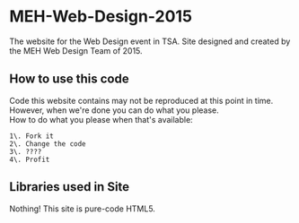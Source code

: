 # MEH-Web-Design-2015

The website for the Web Design event in TSA. Site designed and created by the MEH Web Design Team of 2015.

## How to use this code

Code this website contains may not be reproduced at this point in time. However, when we're done you can do what you please.<br>
How to do what you please when that's available:

```
1\. Fork it
2\. Change the code
3\. ????
4\. Profit
```

## Libraries used in Site

Nothing! This site is pure-code HTML5.

